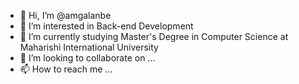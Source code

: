 - 👋 Hi, I’m @amgalanbe
- 👀 I’m interested in Back-end Development
- 🌱 I’m currently studying Master's Degree in Computer Science at Maharishi International University
- 💞️ I’m looking to collaborate on ... 
- 📫 How to reach me ...

<!---
amgalanbe/amgalanbe is a ✨ special ✨ repository because its `README.md` (this file) appears on your GitHub profile.
You can click the Preview link to take a look at your changes.
--->
